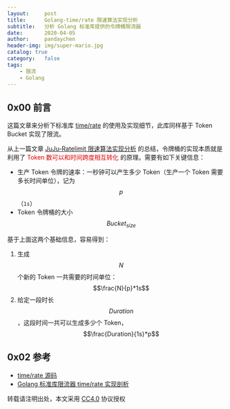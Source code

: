 ```yaml
---
layout:     post
title:      Golang-time/rate 限速算法实现分析
subtitle:   分析 Golang 标准库提供的令牌桶限流器
date:       2020-04-05
author:     pandaychen
header-img: img/super-mario.jpg
catalog: true
category:   false
tags:
	- 限流
	- Golang
---
```


##  0x00    前言
这篇文章来分析下标准库 [time/rate](https://github.com/golang/time/blob/master/rate/rate.go) 的使用及实现细节，此库同样基于 Token Bucket 实现了限流。

从上一篇文章 [JuJu-Ratelimit 限速算法实现分析](https://pandaychen.github.io/2020/04/02/JUJU-RATELIMIT-ANALYSIS/) 的总结，令牌桶的实现本质就是利用了 <font color="#dd0000">Token 数可以和时间跨度相互转化</font> 的原理。需要有如下关键信息：

-	生产 Token 令牌的速率：一秒钟可以产生多少 Token（生产一个 Token 需要多长时间单位），记为 $$p$$（`1s`）
-	Token 令牌桶的大小 $$Bucket_{size}$$

基于上面这两个基础信息，容易得到：
1. 生成 $$N$$ 个新的 Token 一共需要的时间单位：$$\frac{N}{p}*1s$$
2. 给定一段时长 $$Duration$$，这段时间一共可以生成多少个 Token，$$\frac{Duration}{1s}*p$$


##  0x02  参考
-	[time/rate 源码](https://github.com/golang/time/blob/master/rate/rate.go)
-	[Golang 标准库限流器 time/rate 实现剖析](https://www.cyhone.com/articles/analisys-of-golang-rate/)

转载请注明出处，本文采用 [CC4.0](http://creativecommons.org/licenses/by-nc-nd/4.0/) 协议授权